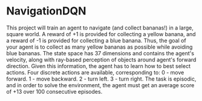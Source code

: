 # NavigationDQN
This project will train an agent to navigate (and collect bananas!) in a large, square world.  A reward of +1 is provided for collecting a yellow banana, and a reward of -1 is provided for collecting a blue banana. Thus, the goal of your agent is to collect as many yellow bananas as possible while avoiding blue bananas.  The state space has 37 dimensions and contains the agent's velocity, along with ray-based perception of objects around agent's forward direction. Given this information, the agent has to learn how to best select actions. Four discrete actions are available, corresponding to:  0 - move forward. 1 - move backward. 2 - turn left. 3 - turn right. The task is episodic, and in order to solve the environment, the agent must get an average score of +13 over 100 consecutive episodes.
